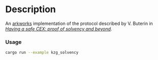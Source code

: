 # Description

An [arkworks](https://github.com/arkworks-rs/) implementation of the protocol described by V. Buterin in [*Having a safe CEX: proof of solvency and beyond*](https://vitalik.ca/general/2022/11/19/proof_of_solvency.html).

### Usage

```bash
cargo run --example kzg_solvency
```